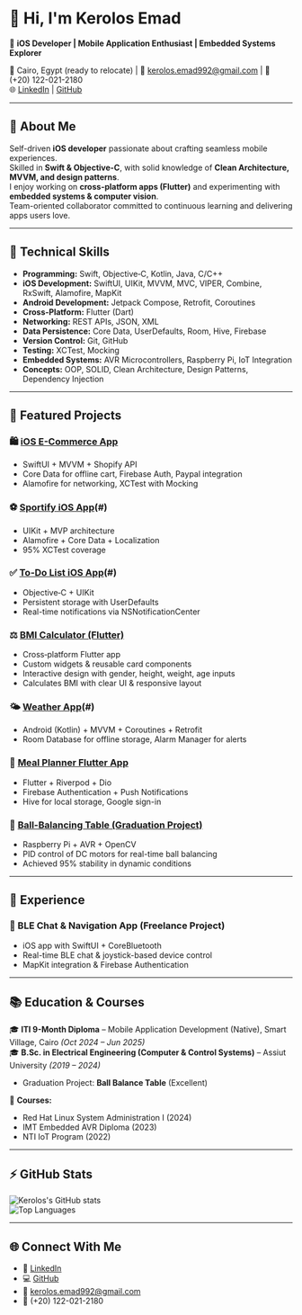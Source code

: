 # 👋 Hi, I'm Kerolos Emad  

🚀 **iOS Developer | Mobile Application Enthusiast | Embedded Systems Explorer**  

📍 Cairo, Egypt (ready to relocate) | 📧 kerolos.emad992@gmail.com | 📱 (+20) 122-021-2180  
🌐 [LinkedIn](https://www.linkedin.com/in/kerolosemad/) | [GitHub](https://github.com/kemad97)  

---

## 📝 About Me  
Self-driven **iOS developer** passionate about crafting seamless mobile experiences.  
Skilled in **Swift & Objective-C**, with solid knowledge of **Clean Architecture, MVVM, and design patterns**.  
I enjoy working on **cross-platform apps (Flutter)** and experimenting with **embedded systems & computer vision**.  
Team-oriented collaborator committed to continuous learning and delivering apps users love.  

---

## 🔧 Technical Skills  

- **Programming:** Swift, Objective‑C, Kotlin, Java, C/C++  
- **iOS Development:** SwiftUI, UIKit, MVVM, MVC, VIPER, Combine, RxSwift, Alamofire, MapKit  
- **Android Development:** Jetpack Compose, Retrofit, Coroutines  
- **Cross‑Platform:** Flutter (Dart)  
- **Networking:** REST APIs, JSON, XML  
- **Data Persistence:** Core Data, UserDefaults, Room, Hive, Firebase  
- **Version Control:** Git, GitHub  
- **Testing:** XCTest, Mocking  
- **Embedded Systems:** AVR Microcontrollers, Raspberry Pi, IoT Integration  
- **Concepts:** OOP, SOLID, Clean Architecture, Design Patterns, Dependency Injection  

---

## 📌 Featured Projects  

### 🛍️ [iOS E-Commerce App](https://github.com/Ranahossam156/E-commerce) 
- SwiftUI + MVVM + Shopify API  
- Core Data for offline cart, Firebase Auth, Paypal integration  
- Alamofire for networking, XCTest with Mocking  

### ⚽ [Sportify iOS App](https://github.com/kemad97/Sports-App-iOS)(#)  
- UIKit + MVP architecture  
- Alamofire + Core Data + Localization  
- 95% XCTest coverage  

### ✅ [To-Do List iOS App](https://github.com/kemad97/ToDoListApp)(#)  
- Objective‑C + UIKit  
- Persistent storage with UserDefaults  
- Real-time notifications via NSNotificationCenter  

### ⚖️ [BMI Calculator (Flutter)](https://github.com/kemad97/BMI_Calculator_Flutter)  
- Cross‑platform Flutter app  
- Custom widgets & reusable card components  
- Interactive design with gender, height, weight, age inputs  
- Calculates BMI with clear UI & responsive layout  

### 🌤️ [Weather App](https://github.com/kemad97/Weather-App)(#)  
- Android (Kotlin) + MVVM + Coroutines + Retrofit  
- Room Database for offline storage, Alarm Manager for alerts  

### 🍴 [Meal Planner Flutter App](https://github.com/kemad97/Meals-Planner-App)  
- Flutter + Riverpod + Dio  
- Firebase Authentication + Push Notifications  
- Hive for local storage, Google sign-in  

### 🎯 [Ball-Balancing Table (Graduation Project)](#)  
- Raspberry Pi + AVR + OpenCV  
- PID control of DC motors for real-time ball balancing  
- Achieved 95% stability in dynamic conditions  

---

## 💼 Experience  

### 🔹 BLE Chat & Navigation App (Freelance Project)  
- iOS app with SwiftUI + CoreBluetooth  
- Real-time BLE chat & joystick-based device control  
- MapKit integration & Firebase Authentication  

---

## 📚 Education & Courses  

🎓 **ITI 9-Month Diploma** – Mobile Application Development (Native), Smart Village, Cairo *(Oct 2024 – Jun 2025)*  
🎓 **B.Sc. in Electrical Engineering (Computer & Control Systems)** – Assiut University *(2019 – 2024)*  
- Graduation Project: **Ball Balance Table** (Excellent)  

📘 **Courses:**  
- Red Hat Linux System Administration I (2024)  
- IMT Embedded AVR Diploma (2023)  
- NTI IoT Program (2022)  

---

## ⚡ GitHub Stats  
![Kerolos's GitHub stats](https://github-readme-stats.vercel.app/api?username=kemad97&show_icons=true&theme=tokyonight)  
![Top Languages](https://github-readme-stats.vercel.app/api/top-langs/?username=kemad97&layout=compact&theme=tokyonight)  

---

## 🌐 Connect With Me  
- 💼 [LinkedIn](https://www.linkedin.com/in/kerolosemad/)  
- 💻 [GitHub](https://github.com/kemad97)  
- 📧 kerolos.emad992@gmail.com  
- 📱  (+20) 122-021-2180  
